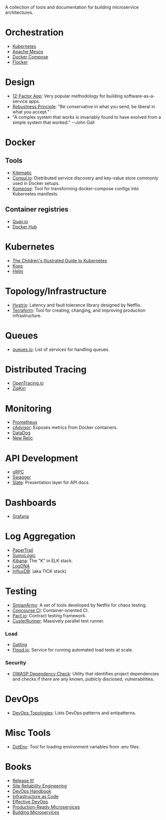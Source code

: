 A collection of tools and documentation for building microservice architectures.

# Orchestration

* [Kubernetes](https://kubernetes.io)
* [Apache Mesos](http://mesos.apache.org/)
* [Docker Compose](https://docs.docker.com/compose/)
* [Flocker](https://clusterhq.com/flocker/introduction/)

# Design

* [12-Factor App](https://12factor.net/): Very popular methodology for building software-as-a-service apps.
* [Robustness Principle](https://en.wikipedia.org/wiki/Robustness_principle): "Be conservative in what you send, be liberal in what you accept."
* "A complex system that works is invariably found to have evolved from a simple system that worked." --John Gall

# Docker

## Tools

* [Kitematic](https://kitematic.com/)
* [Consul.io](https://www.consul.io/): Distributed service discovery and key-value store commonly used in Docker setups.
* [Kompose](http://blog.kubernetes.io/2016/11/kompose-tool-go-from-docker-compose-to-kubernetes.html): Tool for transforming docker-compose configs into Kubernetes manifests.

## Container registries

* [Quay.io](https://quay.io/)
* [Docker Hub](https://hub.docker.com/)

# Kubernetes

* [The Children's Illustrated Guide to Kubernetes](https://deis.com/blog/2016/kubernetes-illustrated-guide/)
* [Kops](https://github.com/kubernetes/kops)
* [Helm](https://github.com/kubernetes/helm)

# Topology/Infrastructure

* [Hystrix](https://github.com/Netflix/Hystrix): Latency and fault tolerance library designed by Netflix.
* [Terraform](https://www.terraform.io/): Tool for creating, changing, and improving production infrastructure.

# Queues

* [queues.io](http://queues.io/): List of services for handling queues.

# Distributed Tracing

* [OpenTracing.io](http://opentracing.io)
* [ZipKin](http://zipkin.io)

# Monitoring

* [Prometheus](https://prometheus.io)
* [cAdvisor](https://github.com/google/cadvisor): Exposes metrics from Docker containers.
* [DataDog](https://www.datadoghq.com/)
* [New Relic](https://newrelic.com/)

# API Development

* [gRPC](http://www.grpc.io)
* [Swagger](https://swagger.io/)
* [Slate](https://github.com/lord/slate): Presentation layer for API docs.

# Dashboards

* [Grafana](https://grafana.com)

# Log Aggregation

* [PaperTrail](https://papertrailapp.com)
* [SumoLogic](https://www.sumologic.com/)
* [Kibana](https://www.elastic.co/products/kibana/): The "K" in ELK stack.
* [LogDNA](https://logdna.com/)
* [InfluxDB](https://www.influxdata.com/time-series-platform/): (aka TICK stack)

# Testing

* [SimianArmy](https://github.com/Netflix/SimianArmy): A set of tools developed by Netflix for chaos testing.
* [Concourse CI](https://concourse.ci/): Container-oriented CI.
* [Pact.io](http://www.pact.io/): Contract testing framework.
* [CusterRunner](http://www.clusterrunner.com/): Massively parallel test runner.

### Load

* [Gatling](http://gatling.io/)
* [Flood.io](https://flood.io/): Service for running automated load tests at scale.

### Security

* [OWASP Dependency Check](https://www.owasp.org/index.php/OWASP_Dependency_Check): Utility that identifies project dependencies and checks if there are any known, publicly disclosed, vulnerabilities.

# DevOps

* [DevOps Topologies](http://web.devopstopologies.com/): Lists DevOps patterns and antipatterns.

# Misc Tools

* [DotEnv](https://github.com/bkeepers/dotenv): Tool for loading environment variables from .env files.

# Books

* [Release It!](https://pragprog.com/book/mnee/release-it)
* [Site Reliability Engineering](https://www.amazon.com/Site-Reliability-Engineering-Production-Systems/dp/149192912X/ref=pd_bxgy_14_img_2?_encoding=UTF8&pd_rd_i=149192912X&pd_rd_r=4DQN1BX7KETRNEVT3H0X&pd_rd_w=4vE3O&pd_rd_wg=QjpsH&psc=1&refRID=4DQN1BX7KETRNEVT3H0X)
* [DevOps Handbook](https://www.amazon.com/DevOps-Handbook-World-Class-Reliability-Organizations/dp/1942788002/ref=pd_bxgy_14_img_3?_encoding=UTF8&pd_rd_i=1942788002&pd_rd_r=4DQN1BX7KETRNEVT3H0X&pd_rd_w=4vE3O&pd_rd_wg=QjpsH&psc=1&refRID=4DQN1BX7KETRNEVT3H0X)
* [Infrastructure as Code](https://www.amazon.com/Infrastructure-Code-Managing-Servers-Cloud/dp/1491924357/ref=sr_1_1?ie=UTF8&qid=1499615005&sr=8-1&keywords=infrastructure+as+code)
* [Effective DevOps](https://www.amazon.com/Effective-DevOps-Building-Collaboration-Affinity/dp/1491926309/ref=pd_sim_14_1?_encoding=UTF8&pd_rd_i=1491926309&pd_rd_r=4DQN1BX7KETRNEVT3H0X&pd_rd_w=qwzmH&pd_rd_wg=QjpsH&psc=1&refRID=4DQN1BX7KETRNEVT3H0X)
* [Production-Ready Microservices](https://www.amazon.com/Production-Ready-Microservices-Standardized-Engineering-Organization/dp/1491965975/ref=sr_1_1?s=books&ie=UTF8&qid=1499616081&sr=1-1&keywords=production+ready+microservices)
* [Building Microservices](https://www.amazon.com/Building-Microservices-Designing-Fine-Grained-Systems/dp/1491950358/ref=sr_1_2?s=books&ie=UTF8&qid=1499616081&sr=1-2&keywords=production+ready+microservices)
